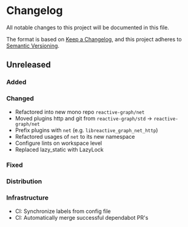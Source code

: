 # Changelog

All notable changes to this project will be documented in this file.

The format is based on [Keep a Changelog](https://keepachangelog.com/en/1.0.0/),
and this project adheres to [Semantic Versioning](https://semver.org/spec/v2.0.0.html).


## Unreleased

### Added

### Changed

- Refactored into new mono repo `reactive-graph/net`
- Moved plugins http and git from `reactive-graph/std` -> `reactive-graph/net`
- Prefix plugins with `net` (e.g. `libreactive_graph_net_http`)
- Refactored usages of `net` to its new namespace
- Configure lints on workspace level
- Replaced lazy_static with LazyLock

### Fixed

### Distribution

### Infrastructure

- CI: Synchronize labels from config file
- CI: Automatically merge successful dependabot PR's
